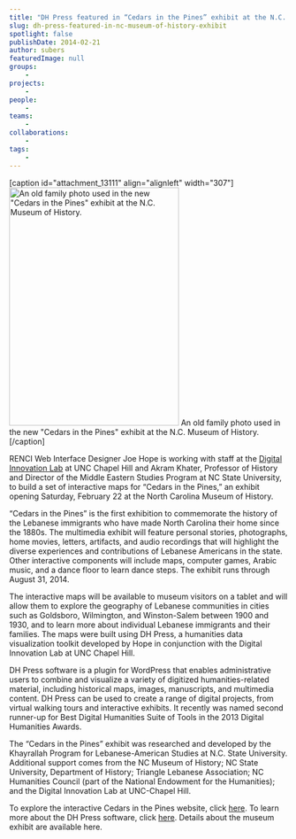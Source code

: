 ```yaml
---
title: "DH Press featured in “Cedars in the Pines” exhibit at the N.C. Museum of History"
slug: dh-press-featured-in-nc-museum-of-history-exhibit
spotlight: false
publishDate: 2014-02-21
author: subers
featuredImage: null
groups:
    - 
projects:
    - 
people:
    - 
teams: 
    - 
collaborations:
    - 
tags:
    - 
---
```

[caption id="attachment_13111" align="alignleft" width="307"]<a href="https://www.renci.org/wp-content/uploads/2014/02/Zaytoun_Family_PaternalGparents1914.jpg"><img class=" wp-image-13111  " src="https://www.renci.org/wp-content/uploads/2014/02/Zaytoun_Family_PaternalGparents1914-731x1024.jpg" alt="An old family photo used in the new &quot;Cedars in the Pines&quot; exhibit at the N.C. Museum of History." width="307" height="430" /></a> An old family photo used in the new "Cedars in the Pines" exhibit at the N.C. Museum of History.[/caption]

RENCI Web Interface Designer Joe Hope is working with staff at the <a href="https://digitalinnovation.unc.edu" target="_blank">Digital Innovation Lab</a> at UNC Chapel Hill and Akram Khater, Professor of History and Director of the Middle Eastern Studies Program at NC State University, to build a set of interactive maps for “Cedars in the Pines,” an exhibit opening Saturday, February 22 at the North Carolina Museum of History.

“Cedars in the Pines” is the first exhibition<i> </i>to commemorate the history of the Lebanese immigrants who have made North Carolina their home since the 1880s. The multimedia exhibit will feature personal stories, photographs, home movies, letters, artifacts, and audio recordings that will highlight the diverse experiences and contributions of Lebanese Americans in the state. Other interactive components will include maps, computer games, Arabic music, and a dance floor to learn dance steps. The exhibit runs through August 31, 2014. <!--more-->

The interactive maps will be available to museum visitors on a tablet and will allow them to explore the geography of Lebanese communities in cities such as Goldsboro, Wilmington, and Winston-Salem between 1900 and 1930, and to learn more about individual Lebanese immigrants and their families. The maps were built using DH Press, a humanities data visualization toolkit developed by Hope in conjunction with the Digital Innovation Lab at UNC Chapel Hill.

DH Press software is a plugin for WordPress that enables administrative users to combine and visualize a variety of digitized humanities-related material, including historical maps, images, manuscripts, and multimedia content. DH Press can be used to create a range of digital projects, from virtual walking tours and interactive exhibits. It recently was named second runner-up for Best Digital Humanities Suite of Tools in the 2013 Digital Humanities Awards.

The “Cedars in the Pines” exhibit was researched and developed by the Khayrallah Program for Lebanese-American Studies at N.C. State University. Additional support comes from the NC Museum of History; NC State University, Department of History; Triangle Lebanese Association; NC Humanities Council (part of the National Endowment for the Humanities); and the Digital Innovation Lab at UNC-Chapel Hill.

To explore the interactive Cedars in the Pines website, click <a href="http://digital.nclebanese.org" target="_blank">here</a>. To learn more about the DH Press software, click <a href="http://dhpress.org" target="_blank">here</a>. Details about the museum exhibit are available here.

